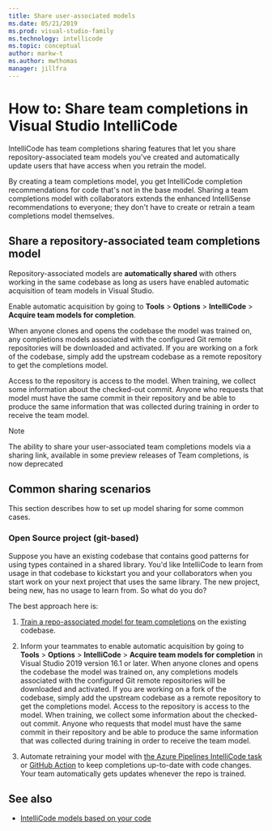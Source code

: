 ```yaml
---
title: Share user-associated models
ms.date: 05/21/2019
ms.prod: visual-studio-family
ms.technology: intellicode
ms.topic: conceptual
author: markw-t
ms.author: mwthomas
manager: jillfra
---
```

# How to: Share team completions in Visual Studio IntelliCode

IntelliCode has team completions sharing features that let you share repository-associated team models you've created and automatically update users that have access when you retrain the model.

By creating a team completions model, you get IntelliCode completion recommendations for code that's not in the base model. Sharing a team completions model with collaborators extends the enhanced IntelliSense recommendations to everyone; they don't have to create or retrain a team completions model themselves.

## Share a repository-associated team completions model

Repository-associated models are **automatically shared** with others working in the same codebase as long as users have enabled automatic acquisition of team models in Visual Studio. 

Enable automatic acquisition by going to **Tools** > **Options** > **IntelliCode** > **Acquire team models for completion**.

When anyone clones and opens the codebase the model was trained on, any completions models associated with the configured Git remote repositories will be downloaded and activated. If you are working on a fork of the codebase, simply add the upstream codebase as a remote repository to get the completions model.

Access to the repository is access to the model. When training, we collect some information about the checked-out commit. Anyone who requests that model must have the same commit in their repository and be able to produce the same information that was collected during training in order to receive the team model.

>[!NOTE] 
>The ability to share your user-associated team completions models via a sharing link, available in some preview releases of Team completions, is now deprecated

## Common sharing scenarios

This section describes how to set up model sharing for some common cases.

### Open Source project (git-based)

Suppose you have an existing codebase that contains good patterns for using types contained in a shared library. You'd like IntelliCode to learn from usage in that codebase to kickstart you and your collaborators when you start work on your next project that uses the same library. The new project, being new, has no usage to learn from. So what do you do?

The best approach here is:

1. [Train a repo-associated model for team completions](custom-models.md#repository-associated-team-models) on the existing codebase.

2. Inform your teammates to enable automatic acquisition by going to **Tools** > **Options** > **IntelliCode** > **Acquire team models for completion** in Visual Studio 2019 version 16.1 or later. When anyone clones and opens the codebase the model was trained on, any completions models associated with the configured Git remote repositories will be downloaded and activated. If you are working on a fork of the codebase, simply add the upstream codebase as a remote repository to get the completions model. Access to the repository is access to the model. When training, we collect some information about the checked-out commit. Anyone who requests that model must have the same commit in their repository and be able to produce the same information that was collected during training in order to receive the team model.

3. Automate retraining your model with [the Azure Pipelines IntelliCode task](https://marketplace.visualstudio.com/items?itemName=VisualStudioExptTeam.VSIntelliCodeTeamModelTraining) or [GitHub Action](https://aka.ms/vsic/xtn/github) to keep completions up-to-date with code changes. Your team automatically gets updates whenever the repo is trained. 

## See also

- [IntelliCode models based on your code](custom-models.md)
